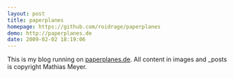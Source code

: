 ```yaml
---
layout: post
title: paperplanes
homepage: https://github.com/roidrage/paperplanes
demo: http://paperplanes.de
date: 2009-02-02 18:19:06
---
```

This is my blog running on [paperplanes.de](http://paperplanes.de). All content in images and _posts is copyright Mathias Meyer.
